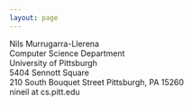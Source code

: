 ```yaml
---
layout: page
---
```


Nils Murrugarra-Llerena  
Computer Science Department  
University of Pittsburgh  
5404 Sennott Square  
210 South Bouquet Street Pittsburgh, PA 15260  
nineil at cs.pitt.edu  
